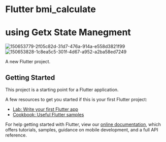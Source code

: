 # Flutter bmi_calculate
# using Getx State Manegment

![150653779-2f05c82d-31d7-476a-914a-e558d3821f99](https://user-images.githubusercontent.com/78031951/150730930-a838955f-12b2-444e-8929-c82e364cda4e.png)
![150653828-1c8ea5c5-301f-4d67-a952-a2ba58ed7249](https://user-images.githubusercontent.com/78031951/150730984-3fa1cc25-93e2-41ff-a317-7f96b53f6bbd.png)




A new Flutter project.

## Getting Started

This project is a starting point for a Flutter application.

A few resources to get you started if this is your first Flutter project:

- [Lab: Write your first Flutter app](https://flutter.dev/docs/get-started/codelab)
- [Cookbook: Useful Flutter samples](https://flutter.dev/docs/cookbook)

For help getting started with Flutter, view our
[online documentation](https://flutter.dev/docs), which offers tutorials,
samples, guidance on mobile development, and a full API reference.
